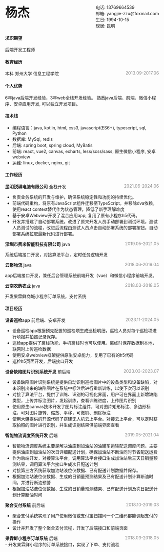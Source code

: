 <div style="display: flex; align-items: flex-start; justify-content: space-between">
    <div style="font-size: 40px; font-weight: bold;">杨杰</div>
    <div style="font-size: 14px; padding-top: 5px;">
            <div>电话: 13769664539</div>
            <div>邮箱: yangjie-zzu@foxmail.com</div>
            <div>生日: 1994-10-15</div>
            <div>现居: 昆明</div>
    </div>
</div>

#### 求职期望 
后端开发工程师
#### 教育经历

<div style="display: flex; justify-content: space-between">
    <div>本科 郑州大学 信息工程学院</div>
    <div style="opacity: 0.5">2013.09-2017.06</div>
</div>

#### 个人优势
  6年java后端开发经验，3年web全栈开发经验。
  熟悉java后端、前端、微信小程序、安卓应用开发, 可以独立开发项目。
#### 技术栈
- 编程语言：java, kotlin, html, css3, javascript(ES6+), typescript, sql, Python
- 数据库: MySql, redis
- 后端: spring boot, spring cloud, MyBatis
- 前端: react, vue2, canvas, echarts, less/scss/sass, 原生微信小程序, 安卓webview
- 运维: linux, docker, nginx, git
#### 工作经历

<div style="display: flex; justify-content: space-between">
    <span>
        <span style="font-weight: 600">昆明锐祺电脑有限公司</span>
        <span> 全栈开发</span>
    </span>
    <div style="opacity: 0.5">2021.06-2024.06</div>
</div>

- 负责业务系统的开发与维护，确保系统稳定性和功能的持续优化。
- 前端代码重构，将原有JavaScript组件迁移至TypeScript，并移除dva依赖，使用react context替代作为状态管理，降低了新手理解难度
- 基于安卓Webview开发了混合应用app, 复用了原有小程序h5代码。
- 开发并搭建了自动部署系统。改进了原来开发人员手动部署到测试环境，测试人员测试的流程，改进后流程由测试人员点击自动部署系统的部署按钮，自动部署系统拉取最新代码进行部署。

<div style="display: flex; justify-content: space-between">
    <span>
        <span style="font-weight: 600">深圳市费米智能科技有限公司</span>
        <span> java</span>
    </span>
    <div style="opacity: 0.5">2019.05-2021.05</div>
</div>

系统后端接口开发，对接算法平台，定时任务逻辑开发

<div style="display: flex; justify-content: space-between">
    <span>
        <span style="font-weight: 600">云聚物流</span>
        <span> java</span>
    </span>
    <div style="opacity: 0.5">2018.06-2019.04</div>
</div>

app后端接口开发，兼任后台管理系统前端开发（vue）和微信小程序前端开发。

<div style="display: flex; justify-content: space-between">
    <span>
        <span style="font-weight: 600">云南农韵农业</span>
        <span> java</span>
    </span>
    <div style="opacity: 0.5">2018.03-2018.05</div>
</div>

开发果霖鲜商城小程序订单系统，支付系统
#### 项目经历

<div style="display: flex; justify-content: space-between">
    <span>
        <span style="font-weight: 600">设备巡检app</span>
        <span> 前后端、安卓开发</span>
    </span>
    <div style="opacity: 0.5">2023.11-2024.05</div>
</div>

- 设备巡检app根据预先配置的巡检项生成巡检明细，巡检人员对每个巡检项进行填报并拍照记录保存。
- 巡检app提供了离线功能，手机离线时也可以使用。离线时保存数据到本地，联网时上传巡检数据
- 使用安卓webview框架提供原生安卓能力，复用了已有的h5代码
- 巡检h5页面开发，后端接口开发

<div style="display: flex; justify-content: space-between">
    <span>
        <span style="font-weight: 600">设备缺陷图片识别系统开发</span>
        <span> 前后端</span>
    </span>
    <div style="opacity: 0.5">2023.03-2023.07</div>
</div>

- 设备缺陷图片识别系统是提供自动识别巡检图片中的设备类型和设备缺陷，对未识别出来的缺陷图片在系统中标注后进行重新训练，以使下次可以识别
- 对接了算法平台，提供了训练、识别的可视化界面，用户可在界面上新增缺陷类型，上传并标注图片，发起训练，查看训练进度，上传图片识别
- 使用原生canvas技术开发了图片标注组件，可对图片矩形标注、多边形标注，可对图片旋转、缩放、平移，可撤销、删除标注
- 使用大疆提供的开源代码了搭建无人机云上平台。对接云上平台，可以定时获取拍照的图片进行识别，并生成识别结果供前端界面查看

<div style="display: flex; justify-content: space-between">
    <span>
        <span style="font-weight: 600">智能物流调度系统开发</span>
        <span> 后端</span>
    </span>
    <div style="opacity: 0.5">2019.05-2021.04</div>
</div>

- 智能物流调度系统主要是解决油库到加油站的油罐车运输配送调度问题，主要提供油库到加油站的次日详细配送计划，确保加油站不断油同时节省配送运费
- 作为后端开发，对接算法平台，调用算法平台接口生成加油站后三天日销量预测结果，调用算法平台接口生成次日配送计划
- 对接第三方系统获取加油站液位仪数据、已有配送计划数据并保存。
- 根据加油站液位仪数据、生成的日销量预测结果及已有配送计划计算断油时间，并进行断油预警
- 根据加油站液位仪数据、生成的日销量预测结果、已有配送计划及次日配送计划计算断油时间

<div style="display: flex; justify-content: space-between">
    <span>
        <span style="font-weight: 600">聚合支付系统</span>
        <span> 前后端</span>
    </span>
    <div style="opacity: 0.5">2018.10-2019.03</div>
</div>

- 聚合支付系统实现了用户使用微信或支付宝扫描同一个二维码都能调起支付的操作
- 设计并开发了整个聚合支付流程，开发了后端接口和前端页面

<div style="display: flex; justify-content: space-between">
    <span>
        <span style="font-weight: 600">果霖鲜小程序订单系统</span>
        <span> 后端</span>
    </span>
    <div style="opacity: 0.5">2018.03-2018.05</div>
</div>
- 开发果霖鲜小程序的订单系统接口，实现了下单、支付流程